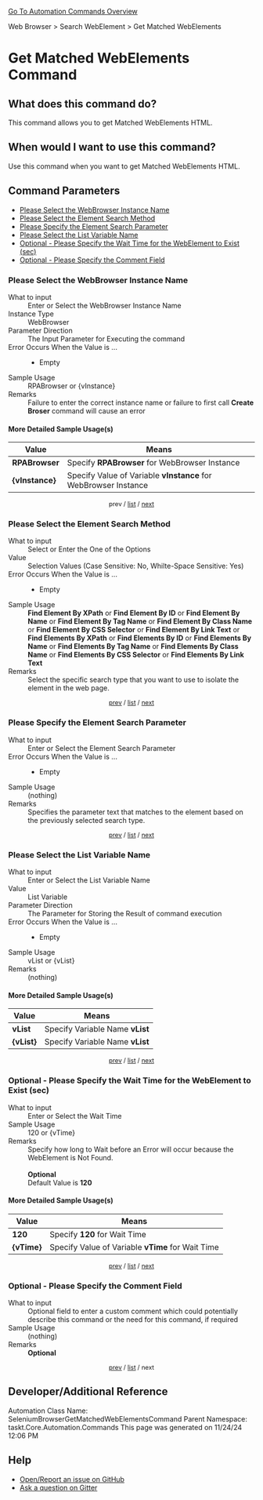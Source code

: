 <!--TITLE: Get Matched WebElements Command -->
<!-- SUBTITLE: a command in the Web Browser group. -->
[Go To Automation Commands Overview](/automation-commands.md)


Web Browser &gt; Search WebElement &gt; Get Matched WebElements


# Get Matched WebElements Command


## What does this command do?
This command allows you to get Matched WebElements HTML.


## When would I want to use this command?
Use this command when you want to get Matched WebElements HTML.


<a id="param_list"></a>
## Command Parameters
- [Please Select the WebBrowser Instance Name](#param_0)
- [Please Select the Element Search Method](#param_1)
- [Please Specify the Element Search Parameter](#param_2)
- [Please Select the List Variable Name](#param_3)
- [Optional - Please Specify the Wait Time for the WebElement to Exist (sec)](#param_4)
- [Optional - Please Specify the Comment Field](#param_5)


<a id="param_0"></a>
### Please Select the WebBrowser Instance Name


<dl>
<dt>What to input</dt><dd>Enter or Select the WebBrowser Instance Name</dd>
<dt>Instance Type</dt><dd>WebBrowser</dd>
<dt>Parameter Direction</dt><dd>The Input Parameter for Executing the command</dd>
<dt>Error Occurs When the Value is ...</dt><dd><ul>
<li>Empty</li>
</ul></dd>
<dt>Sample Usage</dt><dd>RPABrowser or {vInstance}</dd>
<dt>Remarks</dt><dd>Failure to enter the correct instance name or failure to first call <strong>Create Broser</strong> command will cause an error</dd>
</dl>




#### More Detailed Sample Usage(s)
| Value | Means |
|---|---|
| <strong>RPABrowser</strong> | Specify **RPABrowser** for WebBrowser Instance |
| <strong>{vInstance}</strong> | Specify Value of Variable **vInstance** for WebBrowser Instance |


<div style="font-size: 90%; text-align: center">


prev / [list](#param_list) / [next](#param_1)


</div>


<a id="param_1"></a>
### Please Select the Element Search Method


<dl>
<dt>What to input</dt><dd>Select or Enter the One of the Options</dd>
<dt>Value</dt><dd>Selection Values (Case Sensitive: No, Whilte-Space Sensitive: Yes)</dd>
<dt>Error Occurs When the Value is ...</dt><dd><ul>
<li>Empty</li>
</ul></dd>
<dt>Sample Usage</dt><dd><strong>Find Element By XPath</strong> or  <strong>Find Element By ID</strong> or  <strong>Find Element By Name</strong> or  <strong>Find Element By Tag Name</strong> or  <strong>Find Element By Class Name</strong> or  <strong>Find Element By CSS Selector</strong> or  <strong>Find Element By Link Text</strong> or  <strong>Find Elements By XPath</strong> or  <strong>Find Elements By ID</strong> or  <strong>Find Elements By Name</strong> or  <strong>Find Elements By Tag Name</strong> or  <strong>Find Elements By Class Name</strong> or  <strong>Find Elements By CSS Selector</strong> or  <strong>Find Elements By Link Text</strong></dd>
<dt>Remarks</dt><dd>Select the specific search type that you want to use to isolate the element in the web page.</dd>
</dl>




<div style="font-size: 90%; text-align: center">


[prev](#param_1) / [list](#param_list) / [next](#param_2)


</div>


<a id="param_2"></a>
### Please Specify the Element Search Parameter


<dl>
<dt>What to input</dt><dd>Enter or Select the Element Search Parameter</dd>
<dt>Error Occurs When the Value is ...</dt><dd><ul>
<li>Empty</li>
</ul></dd>
<dt>Sample Usage</dt><dd>(nothing)</dd>
<dt>Remarks</dt><dd>Specifies the parameter text that matches to the element based on the previously selected search type.</dd>
</dl>




<div style="font-size: 90%; text-align: center">


[prev](#param_2) / [list](#param_list) / [next](#param_3)


</div>


<a id="param_3"></a>
### Please Select the List Variable Name


<dl>
<dt>What to input</dt><dd>Enter or Select the List Variable Name</dd>
<dt>Value</dt><dd>List Variable</dd>
<dt>Parameter Direction</dt><dd>The Parameter for Storing the Result of command execution</dd>
<dt>Error Occurs When the Value is ...</dt><dd><ul>
<li>Empty</li>
</ul></dd>
<dt>Sample Usage</dt><dd>vList or {vList}</dd>
<dt>Remarks</dt><dd>(nothing)</dd>
</dl>




#### More Detailed Sample Usage(s)
| Value | Means |
|---|---|
| <strong>vList</strong> | Specify Variable Name **vList** |
| <strong>{vList}</strong> | Specify Variable Name **vList** |


<div style="font-size: 90%; text-align: center">


[prev](#param_3) / [list](#param_list) / [next](#param_4)


</div>


<a id="param_4"></a>
### Optional - Please Specify the Wait Time for the WebElement to Exist (sec)


<dl>
<dt>What to input</dt><dd>Enter or Select the Wait Time</dd>
<dt>Sample Usage</dt><dd>120 or {vTime}</dd>
<dt>Remarks</dt><dd>Specify how long to Wait before an Error will occur because the WebElement is Not Found.<br><br>
<strong>Optional</strong><br>Default Value is <strong>120</strong></dd>
</dl>




#### More Detailed Sample Usage(s)
| Value | Means |
|---|---|
| <strong>120</strong> | Specify **120** for Wait Time |
| <strong>{vTime}</strong> | Specify Value of Variable **vTime** for Wait Time |


<div style="font-size: 90%; text-align: center">


[prev](#param_4) / [list](#param_list) / [next](#param_5)


</div>


<a id="param_5"></a>
### Optional - Please Specify the Comment Field


<dl>
<dt>What to input</dt><dd>Optional field to enter a custom comment which could potentially describe this command or the need for this command, if required</dd>
<dt>Sample Usage</dt><dd>(nothing)</dd>
<dt>Remarks</dt><dd><strong>Optional</strong><br></dd>
</dl>




<div style="font-size: 90%; text-align: center">


[prev](#param_5) / [list](#param_list) / next


</div>


## Developer/Additional Reference
Automation Class Name: SeleniumBrowserGetMatchedWebElementsCommand
Parent Namespace: taskt.Core.Automation.Commands
This page was generated on 11/24/24 12:06 PM


## Help
- [Open/Report an issue on GitHub](https://github.com/rcktrncn/taskt/issues/new)
- [Ask a question on Gitter](https://gitter.im/taskt-rpa/Lobby)
